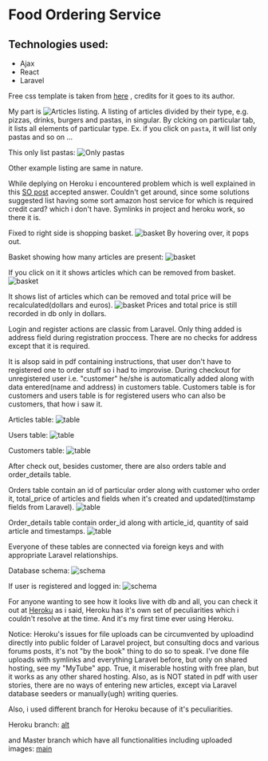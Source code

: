 # Food Ordering Service

## Technologies used:
 - Ajax
 - React
 - Laravel

Free css template is taken from [here](https://themewagon.com/thank-you-for-downloading/?item_id=65812&dl=S1psNFo3ZTZ2U0svVWR6U0w5Snc5elFVUXBySW9hSFlhZktlOVpEMTVqZkVRc0dGNEk2eEljYzd1eHQ2RDhpQg==) , 
credits for it goes to its author.

My part is ![Articles listing](1.png). 
A listing of articles divided by their type, e.g. pizzas, drinks, burgers and pastas, in singular.
By clcking on particular tab, it lists all elements of particular type. Ex. if you click on `pasta`, it will list only pastas and so on ...

This only list pastas:
![Only pastas](2.png)

Other example listing are same in nature.

While deplying on Heroku i encountered problem which is well explained in this [SO post](https://stackoverflow.com/questions/50082602/heroku-accesing-laravel-storage-folder) accepted answer. Couldn't get around, since some solutions suggested list having some sort amazon host service for which is required credit card? which i don't have. Symlinks in project and heroku work, so there it is.

Fixed to right side is shopping basket.
![basket](3.png)
By hovering over, it pops out.

Basket showing how many articles are present:
![basket](4.png)

If you click on it it shows articles which can be removed from basket.
![basket](5.png)

It shows list of articles which can be removed and total price will be recalculated(dollars and euros).
![basket](6.png)
Prices and total price is still recorded in db only in dollars. 

Login and register actions are classic from Laravel. Only thing added is address field during registration proccess. There are no checks for address except that it is required.

It is alsop said in pdf containing instructions, that user don't have to registered one to order stuff so i had to improvise. During checkout for unregistered user i.e. "customer" he/she is automatically added along with data entered(name and address) in customers table. Customers table is for customers and users table is for registered users who can also be customers, that how i saw it.

Articles table:
![table](11.png)  

Users table:
![table](7.png)

Customers table:
![table](8.png)  

After check out, besides customer, there are also orders table and order_details table.

Orders table contain an id of particular order along with customer who order it, total_price of articles and fields when it's created and updated(timstamp fields from Laravel).
![table](9.png) 

Order_details table contain order_id along with article_id, quantity of said article and timestamps.
![table](10.png) 

Everyone of these tables are connected via foreign keys and with appropriate Laravel relationships.

Database schema:
![schema](12.png) 

If user is registered and logged in:
![schema](13.png) 

For anyone wanting to see how it looks live with db and all, you can check it out at [Heroku](https://pizzzas.herokuapp.com/)
as i said, Heroku has it's own set of peculiarities which i couldn't resolve at the time. And it's my first time ever using Heroku.

Notice: Heroku's issues for file uploads can be circumvented by uploadind directly into public folder of Laravel project, but consulting docs and various forums posts, it's not "by the book" thing to do so to speak. I've done file uploads with symlinks and everything Laravel before, but only on shared hosting, see my "MyTube" app. True, it miserable hosting with free plan, but it works as any other shared hosting.
Also, as is NOT stated in pdf with user stories, there are no ways of entering new articles, except via Laravel database seeders or manually(ugh) writing queries.

Also, i used different branch for Heroku because of it's peculiarities.

Heroku branch:
[alt](https://github.com/codename11/pizzas/tree/herokubranch)

and Master branch which have all functionalities including uploaded images:
[main](https://github.com/codename11/pizzas/tree/master)